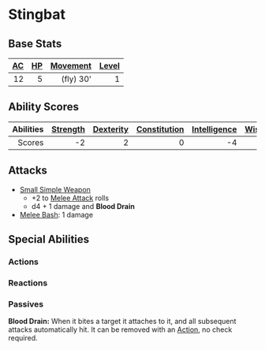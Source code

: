 # Stingbat

## Base Stats

| [AC](../../../Player%20Characters/Derived%20Statistics/Armor%20Class.md) | [HP](../../../Player%20Characters/Derived%20Statistics/Health%20Points.md) | [Movement](../../../Game%20Procedures/Movement.md) | [Level](../../../Player%20Characters/Derived%20Statistics/Level.md) |
| -----------------------------------------------------------------------: | -------------------------------------------------------------------------: | -------------------------------------------------: | ------------------------------------------------------------------: |
|                                                                       12 |                                                                          5 |                                          (fly) 30' |                                                                   1 |

## Ability Scores

| Abilities | [Strength](../../../Player%20Characters/Chosen%20Statistics/Strength.md) | [Dexterity](../../../Player%20Characters/Chosen%20Statistics/Dexterity.md) | [Constitution](../../../Player%20Characters/Chosen%20Statistics/Constitution.md) | [Intelligence](../../../Player%20Characters/Chosen%20Statistics/Intelligence.md) | [Wisdom](../../../Player%20Characters/Chosen%20Statistics/Wisdom.md)<br> | [Charisma](../../../Player%20Characters/Chosen%20Statistics/Charisma.md)<br> |
| --------: | -----------------------------------------------------------------------: | -------------------------------------------------------------------------: | -------------------------------------------------------------------------------: | -------------------------------------------------------------------------------: | -----------------------------------------------------------------------: | ---------------------------------------------------------------------------: |
|    Scores |                                                                       -2 |                                                                          2 |                                                                                0 |                                                                               -4 |                                                                        0 |                                                                           -2 |

## Attacks

- [Small Simple Weapon](../../../Items/Individual%20Item%20Cards/Weapons/Melee%20Weapons/Small%20Simple%20Weapon.md)
	- +2 to [Melee Attack](../../../Game%20Procedures/Melee%20Attack.md) rolls
	- d4 + 1 damage and **Blood Drain**
- [Melee Bash](../../../Game%20Procedures/Reaction.md#Melee%20Bash): 1 damage

## Special Abilities

### Actions

### Reactions

### Passives

**Blood Drain:** When it bites a target it attaches to it, and all subsequent attacks automatically hit. It can be removed with an [Action](../../../Game%20Procedures/Action.md), no check required.
